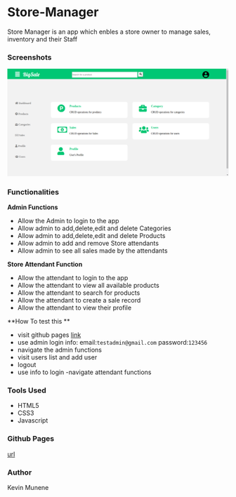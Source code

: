 # Store-Manager  

Store Manager is an app which enbles a store owner to manage sales, inventory and their Staff 

### Screenshots 

<img src="https://github.com/kevinene91/Store-Manager/blob/gh-pages/UI/assets/images/dashboard.png">

### Functionalities 

**Admin Functions** 

 - Allow the Admin to login to the app 
 - Allow admin to add,delete,edit and delete Categories
 - Allow admin to add,delete,edit and delete Products 
 - Allow admin to add and remove Store attendants 
 - Allow admin to see all sales made by the attendants 
  
**Store  Attendant Function**

- Allow the attendant to login to the app 
- Allow the attendant to view all available products
- Allow the attendant to search for products  
- Allow the attendant to create a sale record 
- Allow the attendant to view their profile 

**How To test this ** 

- visit github pages [link](https://kevinene91.github.io/Store-Manager/index.html)
- use admin login info: email:`testadmin@gmail.com` password:`123456`
- navigate the admin functions 
- visit users list and add user
- logout 
- use info to login
-navigate attendant functions
  
### Tools Used 

- HTML5 
- CSS3
- Javascript 

### Github Pages 
[url](https://kevinene91.github.io/Store-Manager/index.html)

### Author 

Kevin Munene

